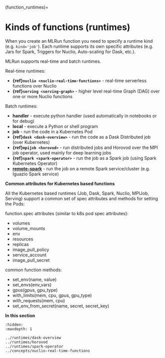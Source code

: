 (function_runtimes)=
# Kinds of functions (runtimes)

When you create an MLRun function you need to specify a runtime kind (e.g. `kind='job'`). Each runtime supports 
its own specific attributes (e.g. Jars for Spark, Triggers for Nuclio, Auto-scaling for Dask, etc.).

MLRun supports real-time and batch runtimes.

Real-time runtimes:
* **{ref}`nuclio <nuclio-real-time-functions>`** - real-time serverless functions over Nuclio
* **{ref}`serving <serving-graph>`** - higher level real-time Graph (DAG) over one or more Nuclio functions

Batch runtimes:
* **handler** - execute python handler (used automatically in notebooks or for debug)
* **local** - execute a Python or shell program 
* **job** - run the code in a Kubernetes Pod
* **{ref}`dask <dask-overview>`** - run the code as a Dask Distributed job (over Kubernetes)
* **{ref}`mpijob <horovod>`** - run distributed jobs and Horovod over the MPI job operator, used mainly for deep learning jobs 
* **{ref}`spark <spark-operator>`** - run the job as a Spark job (using Spark Kubernetes Operator)
* **[remote-spark](../feature-store/using-spark-engine.html#remote-spark-ingestion-example)** - run the job on a remote Spark service/cluster (e.g. Iguazio Spark service)

**Common attributes for Kubernetes based functions** 

All the Kubernetes based runtimes (Job, Dask, Spark, Nuclio, MPIJob, Serving) support a common 
set of spec attributes and methods for setting the Pods:

function.spec attributes (similar to k8s pod spec attributes):
* volumes
* volume_mounts
* env
* resources
* replicas
* image_pull_policy
* service_account
* image_pull_secret

common function methods:
* set_env(name, value)
* set_envs(env_vars)
* gpus(gpus, gpu_type)
* with_limits(mem, cpu, gpus, gpu_type)
* with_requests(mem, cpu)
* set_env_from_secret(name, secret, secret_key)

**In this section**
```{toctree}
:hidden:
:maxdepth: 1

../runtimes/dask-overview
../runtimes/horovod
../runtimes/spark-operator
../concepts/nuclio-real-time-functions
```
